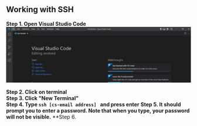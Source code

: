 ## Working with SSH  
**Step 1. Open Visual Studio Code**  
![Visual Studio Code](VSCOpenStep1.JPG)  

**Step 2. Click on terminal**  
**Step 3. Click "New Terminal"**  
**Step 4. Type  `ssh [cs-email address] ` and press enter**
**Step 5. It should prompt you to enter a password. Note that when you type, your password will not be visible.**
**Step 6. 
